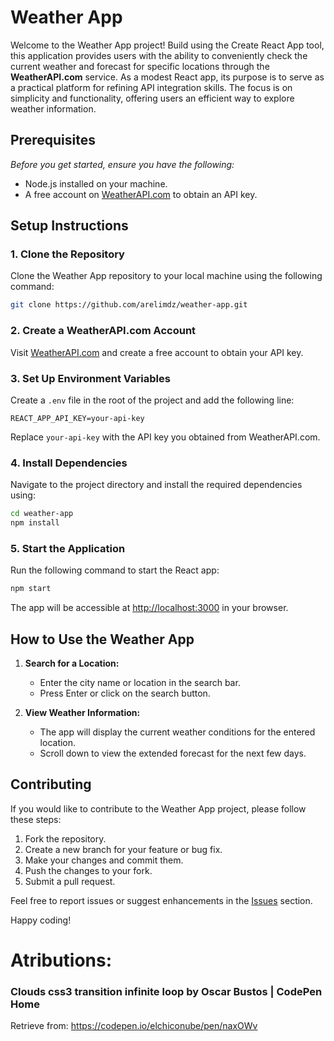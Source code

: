 # Weather App


Welcome to the Weather App project! Build using the Create React App tool, this application provides users with the ability to conveniently check the current weather and forecast for specific locations through the **WeatherAPI.com** service. As a modest React app, its purpose is to serve as a practical platform for refining API integration skills. The focus is on simplicity and functionality, offering users an efficient way to explore weather information.


## Prerequisites

*Before you get started, ensure you have the following:*

* Node.js installed on your machine.
* A free account on [WeatherAPI.com](https://www.weatherapi.com/) to obtain an API key.


## Setup Instructions

### 1. Clone the Repository

Clone the Weather App repository to your local machine using the following command:

```bash
git clone https://github.com/arelimdz/weather-app.git
```

### 2. Create a WeatherAPI.com Account

Visit [WeatherAPI.com](https://www.weatherapi.com) and create a free account to obtain your API key.

### 3. Set Up Environment Variables

Create a `.env` file in the root of the project and add the following line:

```env
REACT_APP_API_KEY=your-api-key
```

Replace `your-api-key` with the API key you obtained from WeatherAPI.com.

### 4. Install Dependencies

Navigate to the project directory and install the required dependencies using:

```bash
cd weather-app
npm install
```

### 5. Start the Application

Run the following command to start the React app:

```bash
npm start
```

The app will be accessible at [http://localhost:3000](http://localhost:3000) in your browser.

## How to Use the Weather App

1. **Search for a Location:**
   - Enter the city name or location in the search bar.
   - Press Enter or click on the search button.

2. **View Weather Information:**
   - The app will display the current weather conditions for the entered location.
   - Scroll down to view the extended forecast for the next few days.


## Contributing

If you would like to contribute to the Weather App project, please follow these steps:

1. Fork the repository.
2. Create a new branch for your feature or bug fix.
3. Make your changes and commit them.
4. Push the changes to your fork.
5. Submit a pull request.


Feel free to report issues or suggest enhancements in the [Issues](https://github.com/arelimdz/weather-app/issues) section.

Happy coding!


# Atributions:

###  Clouds css3 transition infinite loop by Oscar Bustos | CodePen Home
Retrieve from: https://codepen.io/elchiconube/pen/naxOWv


